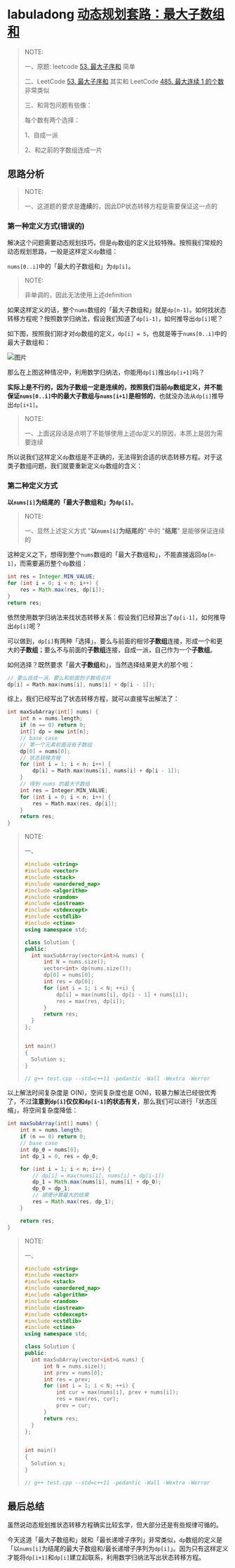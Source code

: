 # labuladong [动态规划套路：最大子数组和](https://mp.weixin.qq.com/s/nrULqCsRsrPKi3Y-nUfnqg) 

> NOTE: 
>
> 一、原题: leetcode [53. 最大子序和](https://leetcode.cn/problems/maximum-subarray/) 简单
>
> 二、LeetCode [53. 最大子序和](https://leetcode.cn/problems/maximum-subarray/) 其实和 LeetCode [485. 最大连续 1 的个数](https://leetcode.cn/problems/max-consecutive-ones/) 非常类似
>
> 三、和背包问题有些像：
>
> 每个数有两个选择：
>
> 1、自成一派
>
> 2、和之前的字数组连成一片



## 思路分析

> NOTE: 
>
> 一、这道题的要求是**连续**的，因此DP状态转移方程是需要保证这一点的

### 第一种定义方式(错误的)

解决这个问题需要动态规划技巧，但是`dp`数组的定义比较特殊。按照我们常规的动态规划思路，一般是这样定义`dp`数组：

`nums[0..i]`中的「最大的子数组和」为`dp[i]`。

> NOTE: 
>
> 非单调的，因此无法使用上述definition

如果这样定义的话，整个`nums`数组的「最大子数组和」就是`dp[n-1]`。如何找状态转移方程呢？按照数学归纳法，假设我们知道了`dp[i-1]`，如何推导出`dp[i]`呢？

如下图，按照我们刚才对`dp`数组的定义，`dp[i] = 5`，也就是等于`nums[0..i]`中的最大子数组和：

![图片](https://mmbiz.qpic.cn/sz_mmbiz_jpg/gibkIz0MVqdHwOlodS2IXvReL2Yn3lvDicxVlE2ZnyuP7SBDmcibI9rryhM8OvnJTDPURzrdp0KWmOhRH1OG19BSg/640?wx_fmt=jpeg&tp=webp&wxfrom=5&wx_lazy=1&wx_co=1)

那么在上图这种情况中，利用数学归纳法，你能用`dp[i]`推出`dp[i+1]`吗？

**实际上是不行的，因为子数组一定是连续的，按照我们当前`dp`数组定义，并不能保证`nums[0..i]`中的最大子数组与`nums[i+1]`是相邻的**，也就没办法从`dp[i]`推导出`dp[i+1]`。

> NOTE: 
>
> 一、上面这段话是点明了不能够使用上述dp定义的原因，本质上是因为需要连续

所以说我们这样定义`dp`数组是不正确的，无法得到合适的状态转移方程。对于这类子数组问题，我们就要重新定义`dp`数组的含义：

### 第二种定义方式

**以`nums[i]`为结尾的「最大子数组和」为`dp[i]`**。

> NOTE:
>
> 一、显然上述定义方式 "**以`nums[i]`为结尾的**" 中的 "**结尾**" 是能够保证连续的

这种定义之下，想得到整个`nums`数组的「最大子数组和」，不能直接返回`dp[n-1]`，而需要遍历整个`dp`数组：

```Java
int res = Integer.MIN_VALUE;
for (int i = 0; i < n; i++) {
    res = Math.max(res, dp[i]);
}
return res;
```

依然使用数学归纳法来找状态转移关系：假设我们已经算出了`dp[i-1]`，如何推导出`dp[i]`呢？

可以做到，`dp[i]`有两种「选择」，要么与前面的相邻**子数组**连接，形成一个和更大的**子数组**；要么不与前面的**子数组**连接，自成一派，自己作为一个**子数组**。

如何选择？既然要求「最大**子数组**和」，当然选择结果更大的那个啦：

```c++
// 要么自成一派，要么和前面的子数组合并
dp[i] = Math.max(nums[i], nums[i] + dp[i - 1]);
```

综上，我们已经写出了状态转移方程，就可以直接写出解法了：

```c++
int maxSubArray(int[] nums) {
    int n = nums.length;
    if (n == 0) return 0;
    int[] dp = new int[n];
    // base case
    // 第一个元素前面没有子数组
    dp[0] = nums[0];
    // 状态转移方程
    for (int i = 1; i < n; i++) {
        dp[i] = Math.max(nums[i], nums[i] + dp[i - 1]);
    }
    // 得到 nums 的最大子数组
    int res = Integer.MIN_VALUE;
    for (int i = 0; i < n; i++) {
        res = Math.max(res, dp[i]);
    }
    return res;
}
```

> NOTE: 
>
> 一、
>
> ```c++
> #include <string>
> #include <vector>
> #include <stack>
> #include <unordered_map>
> #include <algorithm>
> #include <random>
> #include <iostream>
> #include <stdexcept>
> #include <cstdlib>
> #include <ctime>
> using namespace std;
> 
> class Solution {
> public:
> 	int maxSubArray(vector<int>& nums) {
> 		int N = nums.size();
> 		vector<int> dp(nums.size());
> 		dp[0] = nums[0];
> 		int res = dp[0];
> 		for (int i = 1; i < N; ++i) {
> 			dp[i] = max(nums[i], dp[i - 1] + nums[i]);
> 			res = max(res, dp[i]);
> 		}
> 		return res;
> 	}
> };
> 
> 
> int main()
> {
> 	Solution s;
> }
> 
> // g++ test.cpp --std=c++11 -pedantic -Wall -Wextra -Werror
> 
> ```
>
> 

以上解法时间复杂度是 O(N)，空间复杂度也是 O(N)，较暴力解法已经很优秀了，不过**注意到`dp[i]`仅仅和`dp[i-1]`的状态有关**，那么我们可以进行「状态压缩」，将空间复杂度降低：

```Java
int maxSubArray(int[] nums) {
    int n = nums.length;
    if (n == 0) return 0;
    // base case
    int dp_0 = nums[0];
    int dp_1 = 0, res = dp_0;

    for (int i = 1; i < n; i++) {
        // dp[i] = max(nums[i], nums[i] + dp[i-1])
        dp_1 = Math.max(nums[i], nums[i] + dp_0);
        dp_0 = dp_1;
        // 顺便计算最大的结果
        res = Math.max(res, dp_1);
    }

    return res;
}
```

> NOTE: 
>
> 一、
>
> ```C++
> #include <string>
> #include <vector>
> #include <stack>
> #include <unordered_map>
> #include <algorithm>
> #include <random>
> #include <iostream>
> #include <stdexcept>
> #include <cstdlib>
> #include <ctime>
> using namespace std;
> 
> class Solution {
> public:
> 	int maxSubArray(vector<int>& nums) {
> 		int N = nums.size();
> 		int prev = nums[0];
> 		int res = prev;
> 		for (int i = 1; i < N; ++i) {
> 			int cur = max(nums[i], prev + nums[i]);
> 			res = max(res, cur);
> 			prev = cur;
> 		}
> 		return res;
> 	}
> };
> 
> 
> int main()
> {
> 	Solution s;
> }
> 
> // g++ test.cpp --std=c++11 -pedantic -Wall -Wextra -Werror
> 
> ```
>
> 

## 最后总结

虽然说动态规划推状态转移方程确实比较玄学，但大部分还是有些规律可循的。

今天这道「最大子数组和」就和「最长递增子序列」非常类似，`dp`数组的定义是「以`nums[i]`为结尾的最大子数组和/最长递增子序列为`dp[i]`」。因为只有这样定义才能将`dp[i+1]`和`dp[i]`建立起联系，利用数学归纳法写出状态转移方程。